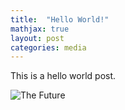 ```yaml
---
title:  "Hello World!"
mathjax: true
layout: post
categories: media
---
```


This is a hello world post. 

![The Future](/assets/images/DSCF3038.JPG)
